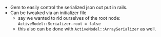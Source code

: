 * Gem to easily control the serialized json out put in rails.
* Can be tweaked via an initializer file
  * say we wanted to rid ourselves of the root node: `ActiveModel::Serializer.root = false`
  * this also can be done with `ActiveModel::ArraySerializer` as well.